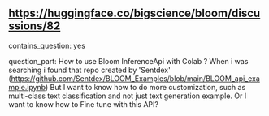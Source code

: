 ## https://huggingface.co/bigscience/bloom/discussions/82

contains_question: yes

question_part: How to use Bloom InferenceApi with Colab ?  When i was searching i found that repo created by 'Sentdex' (https://github.com/Sentdex/BLOOM_Examples/blob/main/BLOOM_api_example.ipynb) But I want to know how to do more customization, such as multi-class text classification and not just text generation example. Or I want to know how to Fine tune with this API?